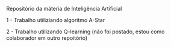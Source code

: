 Repositório da máteria de Inteligência Artificial


1 - Trabalho utiliziando algoritmo A-Star 



2 - Trabalho utilizando Q-learning (não foi postado, estou como colaborador em outro repoitório)
